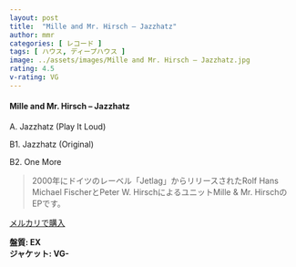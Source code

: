 ```yaml
---
layout: post
title:  "Mille and Mr. Hirsch – Jazzhatz"
author: mmr
categories: [ レコード ]
tags: [ ハウス, ディープハウス ]
image: ../assets/images/Mille and Mr. Hirsch – Jazzhatz.jpg
rating: 4.5
v-rating: VG
---
```


#### Mille and Mr. Hirsch – Jazzhatz

A. Jazzhatz (Play It Loud)

B1. Jazzhatz (Original)

B2. One More

> 2000年にドイツのレーベル「Jetlag」からリリースされたRolf Hans Michael FischerとPeter W. HirschによるユニットMille & Mr. HirschのEPです。


[メルカリで購入](https://jp.mercari.com/item/m60762386842)

<div class="mt-4 mb-4 d-flex align-items-center">
<strong class="mr-1">盤質: EX</strong>
</div>
<div class="mt-4 mb-4 d-flex align-items-center">
<strong class="mr-1">ジャケット: VG-</strong>
</div>
